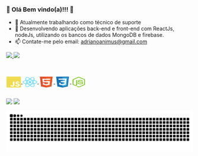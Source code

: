 ### 👋 Olá Bem vindo(a)!!! 👋

- 🔭 Atualmente trabalhando como técnico de suporte
- 🌱 Desenvolvendo aplicações back-end e front-end com ReactJs, nodeJs, utilizando os bancos de dados MongoDB e firebase.
- 📫 Contate-me pelo email: adrianoanimus@gmail.com

 <div>
  <a href="https://github.com/ADRIANOANIMUS">
  <img height="150em" src="https://github-readme-stats.vercel.app/api?username=adrianoanimus&show_icons=true&theme=dracula&include_all_commits=true&count_private=true"/>
  <img height="150em" src="https://github-readme-stats.vercel.app/api/top-langs/?username=adrianoanimus&layout=compact&langs_count=7&theme=dracula"/>
</div>
  
  ##
  
  <div style="display: inline_block"><br>
  <img align="center" alt="adrianoanimus-Js" height="30" width="40" src="https://raw.githubusercontent.com/devicons/devicon/master/icons/javascript/javascript-plain.svg">  
  <img align="center" alt="adrianoanimus-React" height="30" width="40" src="https://raw.githubusercontent.com/devicons/devicon/master/icons/react/react-original.svg">
  <img align="center" alt="adrianoanimus-HTML" height="30" width="40" src="https://raw.githubusercontent.com/devicons/devicon/master/icons/html5/html5-original.svg">
  <img align="center" alt="adrianoanimus-CSS" height="30" width="40" src="https://raw.githubusercontent.com/devicons/devicon/master/icons/css3/css3-original.svg">
  <img align="center" alt="adrianoanimus-NODEJS" height="30" width="40" src="https://raw.githubusercontent.com/devicons/devicon/master/icons/nodejs/nodejs-original.svg"> 
  
</div> 
  
  ##
  
 <div> 
  <a href = "adrianoanimusgmail.com"><img src="https://img.shields.io/badge/-Gmail-%23333?style=for-the-badge&logo=gmail&logoColor=red" target="_blank"></a>
  <a href="https://www.linkedin.com/in/adrianoanimus-45875016a" target="_blank"><img src="https://img.shields.io/badge/-LinkedIn-%230077B5?style=for-the-badge&logo=linkedin&logoColor=white" target="_blank"></a> 
 
  ![Snake animation](https://github.com/adrianoanimus/adrianoanimus/blob/output/github-contribution-grid-snake.svg)
 
</div>
